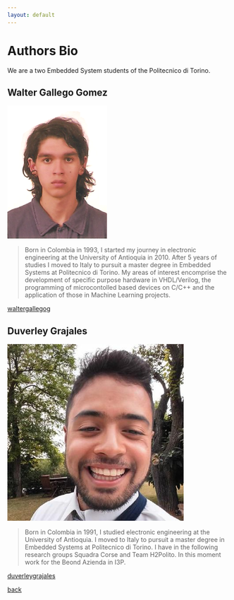 ```yaml
---
layout: default
---
```


# [](#header-1)Authors Bio

We are a two Embedded System students of the Politecnico di Torino.

## Walter Gallego Gomez

![](https://raw.githubusercontent.com/duverleygrajales/SEcubeWallet/gh-pages/assets/images/walter.png)

>Born in Colombia in 1993, I started my journey in electronic engineering at the  University of Antioquia in 2010. After 5 years of studies I moved to Italy to pursuit a master degree in Embedded Systems at Politecnico di Torino. My areas of interest encomprise the development of specific purpose hardware in VHDL/Verilog, the programming of microcontolled based devices on C/C++ and the application of those in Machine Learning projects.

[waltergallegog](https://github.com/waltergallegog)


## Duverley Grajales

![](https://raw.githubusercontent.com/duverleygrajales/SEcubeWallet/gh-pages/assets/images/duver.png)

>Born in Colombia in 1991, I studied electronic engineering at the  University of Antioquia. I moved to Italy to pursuit a master degree in Embedded Systems at Politecnico di Torino. I have in the following research groups Squadra Corse and Team H2Polito. In this moment work for the Beond Azienda in I3P.

[duverleygrajales](https://https://github.com/duverleygrajales)

[back](./)
